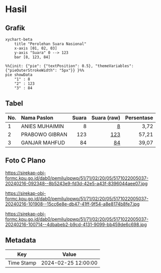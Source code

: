 # Hasil

## Grafik

```mermaid
xychart-beta
    title "Perolehan Suara Nasional"
    x-axis [01, 02, 03]
    y-axis "Suara" 0 --> 123
    bar [8, 123, 84]
```

```mermaid
%%{init: {"pie": {"textPosition": 0.5}, "themeVariables": {"pieOuterStrokeWidth": "5px"}} }%%
pie showData
    "1" : 8
    "2" : 123
    "3" : 84
```

## Tabel

| No. | Nama Paslon    | Suara | Suara (raw) | Persentase |
|:--- |:-------------- | -----:| -----------:| ----------:|
| 1   | ANIES MUHAIMIN | 8     | [8][p-1]    | 3,72       |
| 2   | PRABOWO GIBRAN | 123   | [123][p-2]  | 57,21      |
| 3   | GANJAR MAHFUD  | 84    | [84][p-3]   | 39,07      |


[p-1]: https://github.com/gigit-pemilu/pemilu-2024/blob/main/pilpres/hitung-suara/sub/51-bali/sub/71-kota-denpasar/sub/02-denpasar-timur/sub/2005-kesiman-kertalangu/sub/037-tps/sub/paslon-1.txt
[p-2]: https://github.com/gigit-pemilu/pemilu-2024/blob/main/pilpres/hitung-suara/sub/51-bali/sub/71-kota-denpasar/sub/02-denpasar-timur/sub/2005-kesiman-kertalangu/sub/037-tps/sub/paslon-2.txt
[p-3]: https://github.com/gigit-pemilu/pemilu-2024/blob/main/pilpres/hitung-suara/sub/51-bali/sub/71-kota-denpasar/sub/02-denpasar-timur/sub/2005-kesiman-kertalangu/sub/037-tps/sub/paslon-3.txt

## Foto C Plano

https://sirekap-obj-formc.kpu.go.id/dab0/pemilu/ppwp/51/71/02/20/05/5171022005037-20240216-092348--8b5243e9-fd3d-42e5-a43f-8396044aee07.jpg

https://sirekap-obj-formc.kpu.go.id/dab0/pemilu/ppwp/51/71/02/20/05/5171022005037-20240216-101908--15cc6e8e-db47-41ff-9f54-a8e8174b8fe7.jpg

https://sirekap-obj-formc.kpu.go.id/dab0/pemilu/ppwp/51/71/02/20/05/5171022005037-20240216-100714--4dbabeb2-b9cd-4131-9099-bb459de6c698.jpg


## Metadata

| Key        | Value               |
| ---------- | ------------------- |
| Time Stamp | 2024-02-25 12:00:00 |



